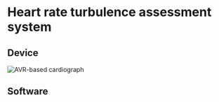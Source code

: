 # Heart rate turbulence assessment system
## Device
![AVR-based cardiograph](https://i.ibb.co/P4x2zgX/image-Photoroom.png)
## Software
